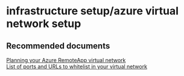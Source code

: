 <properties
	pageTitle="infrastructure setup/azure virtual network setup"
	description="infrastructure setup/azure virtual network setup"
	service="microsoft.remoteapp"
	resource=""
	authors="aashu"
	displayOrder=""
	selfHelpType="generic"
	supportTopicIds="32335805"
	resourceTags=""
	productPesIds="15540"
	cloudEnvironments="public"
	articleId="f19e490f-1d23-4cf5-9953-6bb5ae5f317b"
/>

# infrastructure setup/azure virtual network setup


## **Recommended documents**
[Planning your Azure RemoteApp virtual network](https://azure.microsoft.com/documentation/articles/remoteapp-planvnet/)<br>
[List of ports and URLs to whitelist in your virtual network](https://azure.microsoft.com/documentation/articles/remoteapp-ports/)
